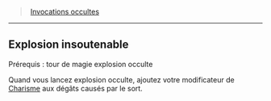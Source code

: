 ﻿---
!GenericItem
Id: warlock_occultsummons_hd.md#explosion-insoutenable
ParentLink: warlock_occultsummons_hd.md#invocations-occultes
Name: Explosion insoutenable
ParentName: Invocations occultes
NameLevel: 2
Attributes:
  Name: Explosion insoutenable
  Markdown: >+
    ## <!--Name-->Explosion insoutenable<!--/Name-->


    Prérequis : tour de magie explosion occulte


    Quand vous lancez explosion occulte, ajoutez votre modificateur de [Charisme](hd_abilities_charisma.md) aux dégâts causés par le sort.

AttributesDictionary: >+
  Name: Explosion insoutenable

  Markdown: >+

    ## <!--Name-->Explosion insoutenable<!--/Name-->





    Prérequis : tour de magie explosion occulte





    Quand vous lancez explosion occulte, ajoutez votre modificateur de [Charisme](hd_abilities_charisma.md) aux dégâts causés par le sort.



---
> [Invocations occultes](hd_warlock_occultsummons.md)

---

## Explosion insoutenable

Prérequis : tour de magie explosion occulte

Quand vous lancez explosion occulte, ajoutez votre modificateur de [Charisme](hd_abilities_charisma.md) aux dégâts causés par le sort.

